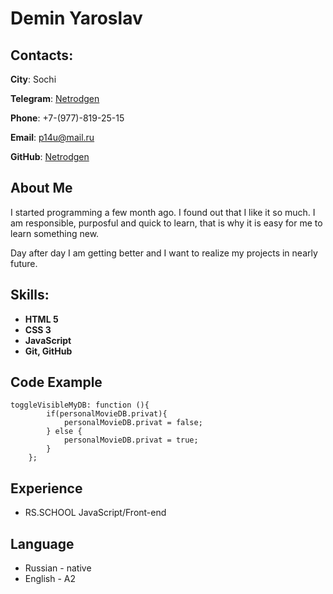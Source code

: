 # Demin Yaroslav

## Contacts:

**City**: Sochi

**Telegram**: [Netrodgen](https://t.me/netrodgen)

**Phone**: +7-(977)-819-25-15

**Email**: p14u@mail.ru 

**GitHub**: [Netrodgen](https://github.com/NetrodgeN)

## About Me

I started programming a few month ago. I found out that I like it so much. I am responsible, purposful and quick to learn, that is why it is easy for me to learn something new.

Day after day I am getting better and I want to realize my projects in nearly future.

## Skills:

 * **HTML 5**
 * **CSS 3**
 * **JavaScript**
 * **Git, GitHub**

## Code Example

```
toggleVisibleMyDB: function (){
        if(personalMovieDB.privat){
            personalMovieDB.privat = false;
        } else {
            personalMovieDB.privat = true;
        }
    };

```

## Experience

* RS.SCHOOL JavaScript/Front-end 

## Language
* Russian - native
* English - A2
